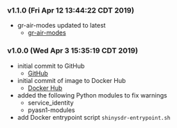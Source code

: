 ### v1.1.0 (Fri Apr 12 13:44:22 CDT 2019)

* gr-air-modes updated to latest
  * [gr-air-modes](https://github.com/bistromath/gr-air-modes "gr-air-modes")

### v1.0.0 (Wed Apr  3 15:35:19 CDT 2019)

* initial commit to GitHub
  * [GitHub](https://github.com/jeffersonjhunt/shinysdr-docker "GitHub Repo")
* initial commit of image to Docker Hub
  * [Docker Hub](https://cloud.docker.com/u/jeffersonjhunt/repository/docker/jeffersonjhunt/shinysdr "Docker Image")
* added the following Python modules to fix warnings
  * service_identity
  * pyasn1-modules
* add Docker entrypoint script `shinysdr-entrypoint.sh`

